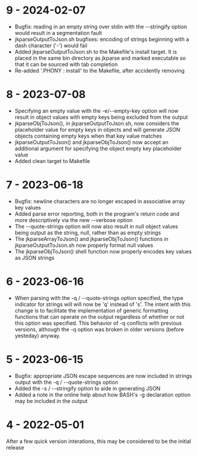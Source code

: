 9 - 2024-02-07
==============

- Bugfix: reading in an empty string over stdin with the --stringify option would result in a
segmentation fault
- jkparseOutputToJson.sh bugfixes: encoding of strings beginning with a dash character ('-') would
fail
- Added jkparseOutputToJson.sh to the Makefile's install target.  It is placed in the same bin
directory as jkparse and marked executable so that it can be sourced with tab completion
- Re-added '.PHONY : install' to the Makefile, after accidently removing


8 - 2023-07-08
==============

- Specifying an empty value with the -e/--empty-key option will now result in object values with
empty keys being excluded from the output
- jkparseObjToJson(), in jkparseOutputToJson.sh, now considers the placeholder value for empty
keys in objects and will generate JSON objects containing empty keys when that key value matches
- jkparseOutputToJson() and jkparseObjToJson() now accept an additional argument for specifying
the object empty key placeholder value
- Added clean target to Makefile


7 - 2023-06-18
==============

- Bugfix: newline characters are no longer escaped in associative array key values
- Added parse error reporting, both in the program's return code and more descriptively via the
new --verbose option
- The --quote-strings option will now also result in null object values being output as the string,
null, rather than as empty strings
- The jkparseArrayToJson() and jkparseObjToJson() functions in jkparseOutputToJson.sh now properly
format null values
- The jkparseObjToJson() shell function now properly encodes key values as JSON strings


6 - 2023-06-16
==============

- When parsing with the -q / --quote-strings option specified, the type indicator for strings will
will now be 'q' instead of 's'.  The intent with this change is to facilitate the implementation of
generic formatting functions that can operate on the output regardless of whether or not this
option was specified.  This behavior of -q conflicts with previous versions, although the -q option
was broken in older versions (before yesteday) anyway.


5 - 2023-06-15
==============

- Bugfix: appropriate JSON escape sequences are now included in strings output with the
-q / --quote-strings option
- Added the -s / --stringify option to aide in generating JSON
- Added a note in the online help about how BASH's -g declaration option may be included in the
output


4 - 2022-05-01
==============

After a few quick version interations, this may be considered to be the initial release
